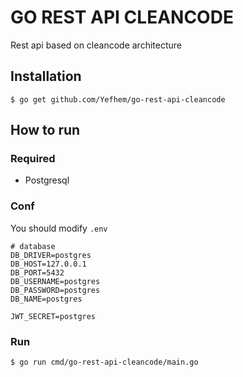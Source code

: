 # GO REST API CLEANCODE

Rest api based on cleancode architecture

## Installation

```
$ go get github.com/Yefhem/go-rest-api-cleancode
```

## How to run

### Required

- Postgresql

### Conf

You should modify `.env`

```
# database
DB_DRIVER=postgres
DB_HOST=127.0.0.1
DB_PORT=5432
DB_USERNAME=postgres
DB_PASSWORD=postgres
DB_NAME=postgres

JWT_SECRET=postgres
```

### Run
```
$ go run cmd/go-rest-api-cleancode/main.go 
```